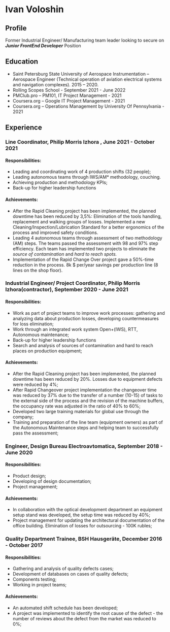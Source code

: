 # Ivan Voloshin
## Profile
 Former Industrial Engineer/ Manufacturing team leader looking to secure on *__Junior FrontEnd Developer__* Position
 ## Education
* Saint Petersburg State University of Aerospace Instrumentation –
Aerospace Engineer (Technical operation of aviation electrical systems and navigation
complexes). 2015 – 2020.
* Rolling Scopes School - September 2021 - June 2022
* PMClub.pro – PM101, IT Project Management - 2021
* Coursera.org – Google IT Project Management - 2021
* Coursera.org – Operations Management by University Of Pennsylvania - 2021
## Experience
### Line Coordinator, Philip Morris Izhora , June 2021 - October 2021
#### __Responsibilities:__
* Leading and coordinating work of 4
production shifts (32 people);
* Leading autonomous teams through
IWS/AM* methodology, couching. 
* Achieving production and methodology
KPIs;
* Back-up for higher leadership functions
#### __Achievements:__
* After the Rapid Cleaning project has been
implemented, the planned downtime has been
reduced by 3,5%: Elimination of the tools
handling, replacement and walking groups of
losses. Implemented a new
Cleaning/Inspection/Lubrication Standard for a
better ergonomics of the process and improved
safety conditions.
* Leading 4 autonomous teams through assessment
of two methodology (AM) steps. The teams
passed the assessment with 98 and 97% step
efficiency. Each team has implemented two
projects to eliminate the *source of contamination*
and *hard to reach spots.*
* Implementation of the Rapid Change Over project
gave a 50%-time reduction in the process. 8k $
per/year savings per production line (8 lines on
the shop floor).

### Industrial Engineer/ Project Coordinator, Philip Morris Izhora(contractor), September 2020 - June 2021
#### __Responsibilities:__
* Work as part of project teams to improve
work processes: gathering and analyzing
data about production losses, developing
countermeasures for loss elimination;
* Work through an integrated work system
Open+(IWS), RTT, Autonomous
maintenance;
* Back-up for higher leadership functions
* Search and analysis of sources of
contamination and hard to reach places
on production equipment;
#### __Achievements:__
* After the Rapid Cleaning project has been
implemented, the planned downtime has been
reduced by 20%. Losses due to equipment defects
were reduced by 4%;
* After Rapid Changeover project implementation
the changeover time was reduced by 37% due to
the transfer of a number (10-15) of tasks to the
external side of the process and the revision of the
machine buffers, the occupancy rate was adjusted
in the ratio of 40% to 60%;
* Developed two large training materials for global
use through the company;
* Training and preparation of the line team
(equipment owners) as part of the Autonomous
Maintenance steps and helping team to
successfully pass the assessment;

### Engineer, Design Bureau Electroavtomatica, September 2018  -  June 2020 
#### __Responsibilities:__
* Product design;
* Developing of design documentation;
* Project management;
#### __Achievements:__
* In collaboration with the optical development
department an equipment setup stand was
developed, the setup time was reduced by 40%;
* Project management for updating the architectural
documentation of the office building. Elimination of
losses for outsourcing - 100K rubles;

### Quality Department Trainee, BSH Hausgeräte, December 2016 - October 2017
#### __Responsibilities:__
* Gathering and analysis of quality defects cases;
* Development of databases on cases of quality
defects;
* Components testing;
* Working in project teams;
#### __Achievements:__
* An automated shift schedule has been developed;
* A project was implemented to identify the root
cause of the defect - the number of reviews about
the defect from the market was reduced to 0%;
